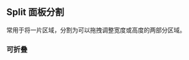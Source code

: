<div class="demo-header">
<p class="overviewicon">
  <span class="wapi-container-split"/>
</p>

## Split 面板分割

<nova-uxlink widget-name="Split"></nova-uxlink>

常用于将一片区域，分割为可以拖拽调整宽度或高度的两部分区域。
</div>

### 可折叠

<nova-demo-view link="split/collapsible"></nova-demo-view>

<br>

<nova-attributes link="split"></nova-attributes>
